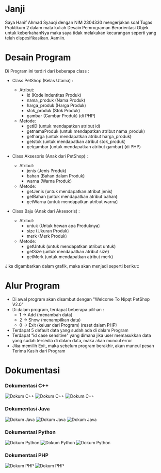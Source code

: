 # Janji

Saya Hanif Ahmad Syauqi dengan NIM 2304330 mengerjakan soal Tugas Praktikum 2 dalam mata kuliah Desain Pemrograman Berorientasi Objek untuk keberkahanNya maka saya tidak melakukan kecurangan seperti yang telah dispesifikasikan. Aamiin.

# Desain Program

Di Program ini terdiri dari beberapa class :
- Class PetShop (Kelas Utama) :
    - Atribut:
        - id (Kode Indentitas Produk)
        - nama_produk (Nama Produk)
        - harga_produk (Harga Produk)
        - stok_produk (Stok Produk)
        - gambar (Gambar Produk) (di PHP)
    - Metode:
        - getID (untuk mendapatkan atribut id)
        - getnamaProduk (untuk mendapatkan atribut nama_produk)
        - getharga (untuk mendapatkan atribut harga_produk)
        - getstok (untuk mendapatkan atribut stok_produk)
        - getgambar (untuk mendapatkan atribut gambar) (di PHP)

- Class Aksesoris (Anak dari PetShop) :
    - Atribut:
        - jenis (Jenis Produk)
        - bahan (Bahan dalam Produk)
        - warna (Warna Produk)
    - Metode:
        - getJenis (untuk mendapatkan atribut jenis)
        - getBahan (untuk mendapatkan atribut bahan)
        - getWarna (untuk mendapatkan atribut warna)

- Class Baju (Anak dari Aksesoris) :
    - Atribut:
        - untuk (Untuk hewan apa Produknya)
        - size (Ukuran Produk)
        - merk (Merk Produk)
    - Metode:
        - getUntuk (untuk mendapatkan atribut untuk)
        - getSize (untuk mendapatkan atribut size)
        - getMerk (untuk mendapatkan atribut merk)

Jika digambarkan dalam grafik, maka akan menjadi seperti berikut:

# Alur Program

- Di awal program akan disambut dengan "Welcome To Nipqt PetShop V2.0"
- Di dalam program, terdapat beberapa pilihan :
    - 1 -> Add (menambah data)
    - 2 -> Show (menampilkan data)
    - 0 -> Exit (keluar dari Program) (reset dalam PHP)
- Terdapat 5 default data yang sudah ada di dalam Program
- Terdapat "id case sensitive" yang dimana jika user memasukkan data yang sudah tersedia di dalam data, maka akan muncul error
- Jika memilih Exit, maka sebelum program berakhir, akan muncul pesan Terima Kasih dari Program

# Dokumentasi

### Dokumentasi C++
![Dokum C++](https://github.com/nipqt/TP2DPBO2025C2/blob/main/C++/Dokumentasi/1.jpeg)
![Dokum C++](https://github.com/nipqt/TP2DPBO2025C2/blob/main/C++/Dokumentasi/2.jpeg)
![Dokum C++](https://github.com/nipqt/TP2DPBO2025C2/blob/main/C++/Dokumentasi/3.jpeg)

### Dokumentasi Java
![Dokum Java](https://github.com/nipqt/TP2DPBO2025C2/blob/main/Java/Dokumentasi/1.jpeg)
![Dokum Java](https://github.com/nipqt/TP2DPBO2025C2/blob/main/Java/Dokumentasi/2.jpeg)
![Dokum Java](https://github.com/nipqt/TP2DPBO2025C2/blob/main/Java/Dokumentasi/3.jpeg)

### Dokumentasi Python
![Dokum Python](https://github.com/nipqt/TP2DPBO2025C2/blob/main/Python/Dokumentasi/1.jpeg)
![Dokum Python](https://github.com/nipqt/TP2DPBO2025C2/blob/main/Python/Dokumentasi/2.jpeg)
![Dokum Python](https://github.com/nipqt/TP2DPBO2025C2/blob/main/Python/Dokumentasi/3.jpeg)

### Dokumentasi PHP
![Dokum PHP](https://github.com/nipqt/TP2DPBO2025C2/blob/main/PHP/Dokumentasi/1.jpeg)
![Dokum PHP](https://github.com/nipqt/TP2DPBO2025C2/blob/main/PHP/Dokumentasi/2.jpeg)
